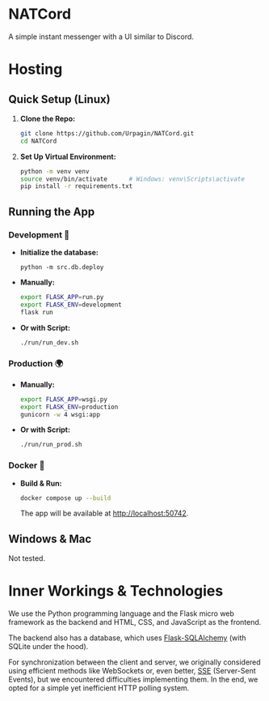 # NATCord

A simple instant messenger with a UI similar to Discord.

# Hosting

## Quick Setup (Linux)

1. **Clone the Repo:**
   ```bash
   git clone https://github.com/Urpagin/NATCord.git
   cd NATCord
   ```

2. **Set Up Virtual Environment:**
   ```bash
   python -m venv venv
   source venv/bin/activate      # Windows: venv\Scripts\activate
   pip install -r requirements.txt
   ```

## Running the App

### Development 🚀

- **Initialize the database:**
  ```
  python -m src.db.deploy
  ```

- **Manually:**
  ```bash
  export FLASK_APP=run.py
  export FLASK_ENV=development
  flask run
  ```
- **Or with Script:**
  ```bash
  ./run/run_dev.sh
  ```

### Production 🌍
- **Manually:**
  ```bash
  export FLASK_APP=wsgi.py
  export FLASK_ENV=production
  gunicorn -w 4 wsgi:app
  ```
- **Or with Script:**
  ```bash
  ./run/run_prod.sh
  ```

### Docker 🐳
- **Build & Run:**
  ```bash
  docker compose up --build
  ```
  The app will be available at [http://localhost:50742](http://localhost:50742).


## Windows & Mac
Not tested.

# Inner Workings & Technologies

We use the Python programming language and the Flask micro web framework as the backend and HTML, CSS, and JavaScript as the frontend.

The backend also has a database, which uses [Flask-SQLAlchemy](https://flask-sqlalchemy.readthedocs.io/en/stable/quickstart/) (with SQLite under the hood).

For synchronization between the client and server, we originally considered using efficient methods like WebSockets or, even better, [SSE](https://developer.mozilla.org/en-US/docs/Web/API/Server-sent_events/Using_server-sent_events) (Server-Sent Events), but we encountered difficulties implementing them. In the end, we opted for a simple yet inefficient HTTP polling system.

